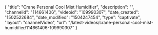 {
    "title": "Crane Personal Cool Mist Humidifier",
    "description": "",
    "channelid": "114661406",
    "videoid": "109990307",
    "date_created": "1502522684",
    "date_modified": "1504247454",
    "type": "captivate",
    "layout": "channelVideo",
    "url": "\/latest-videos\/crane-personal-cool-mist-humidifier\/114661406-109990307"
}